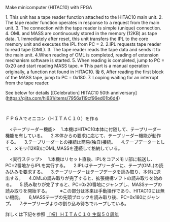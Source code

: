 Make minicomputer (HITAC10) with FPGA

<Tape reader function>
1. This unit has a tape reader function attached to the HITAC10 main unit.
2. The tape reader function operates in response to a request from the main unit.
3. The connection with the tape reader is simple (unique) connection.
4. OML and MASS are continuously stored in the memory (12KB) as tape data.

<Execution step>
1. Immediately after reset, this unit transfers the IPL to the core memory unit and executes the IPL from PC = 2.
2.IPL requests tape reader to read tape (OML).
3. The tape reader reads the tape data and sends it to the main unit.
4.When reading of OML is completed, reading of extension mechanism software is started.
5. When reading is completed, jump to PC = 0x20 and start reading MASS tape.
※ This part is a manual operation originally, a function not found in HITAC10.
後 6, After reading the first block of the MASS tape, jump to PC = 0x180.
7. Looping waiting for an interrupt from the tape reader.

See below for details
[[Celebration] HITAC10 50th anniversary] (https://qiita.com/hi631/items/7956a119cf96ed01b6d4)

<BR>

ＦＰＧＡでミニコン（ＨＩＴＡＣ１０）を作る 

　<テープリーダー機能>
　1.本機はHITAC10本体に付随して、テープリーダー機能を有している。
　2.本体からの要求に応じて、テープリーダー機能が動作する。
　3.テープリーダーとの接続は簡易(独自)接続。
　4.テープデーターとして、メモリ(12KB)にOML,MASSを連続して格納している。

　<実行ステップ>
　1.本機はリセット直後、IPLをコアメモリ部に転送し、PC=2番地からIPLを実行する。
　2.IPLはテープリーダーに、テープ(OML)の読み込みを要求する。
　3.テープリーダーはテープデータを読み取り、本体に送出する。
　4.OMLの読み取りが完了すると、拡張機構ソフトの読み取りを始める。
　5.読み取りが完了すると、PC=0x20番地にジャンプし、MASSテープの読み取りを開始する。
　　※この部分は本来は手動操作であり、HITAC10には無い機能。
　6,MASSテープの先頭ブロックを読み取り後、PC=0x180にジャンプ。
　7.テープリーダよりの割り込み待ちでループしている。

詳しくは下記を参照
[［祝］ＨＩＴＡＣ１０ 生誕５０周年](https://qiita.com/hi631/items/7956a119cf96ed01b6d4)
